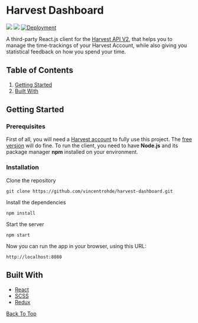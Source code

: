 # Harvest Dashboard

[![](https://tokei.rs/b1/github/vincentrohde/harvest-dashboard?category=code)](https://github.com/vincentrohde/harvest-dashboard)
[![](https://tokei.rs/b1/github/vincentrohde/harvest-dashboard?category=files)](https://github.com/vincentrohde/harvest-dashboard)
[![Deployment](https://github.com/vincentrohde/harvest-dashboard/actions/workflows/deploy.yml/badge.svg)](https://github.com/vincentrohde/harvest-dashboard/actions/workflows/deploy.yml)

A third-party React.js client for the [Harvest API V2](https://help.getharvest.com/api-v2/), that helps you to manage the time-trackings of your Harvest Account, while also giving you 
statistical feedback on how you spend your time.

## Table of Contents

1. <a href="#getting-started">Getting Started</a>
2. <a href="#built-with">Built With</a>

## Getting Started

### Prerequisites

First of all, you will need a [Harvest account](https://www.getharvest.com) to fully use this project. The [free version](https://www.getharvest.com/pricing) will do fine. To run the client, 
you need to have **Node.js** and its package manager **npm** installed on your environment.


### Installation

Clone the repository

```
git clone https://github.com/vincentrohde/harvest-dashboard.git
```

Install the dependencies

```
npm install
```

Start the server

```
npm start
```

Now you can run the app in your browser, using this URL:

```
http://localhost:8080
```

## Built With

- [React](https://reactjs.org/)
- [SCSS](https://github.com/sass/node-sass)
- [Redux](https://github.com/reduxjs/redux)

<a href="#harvest-dashboard">Back To Top</a>
